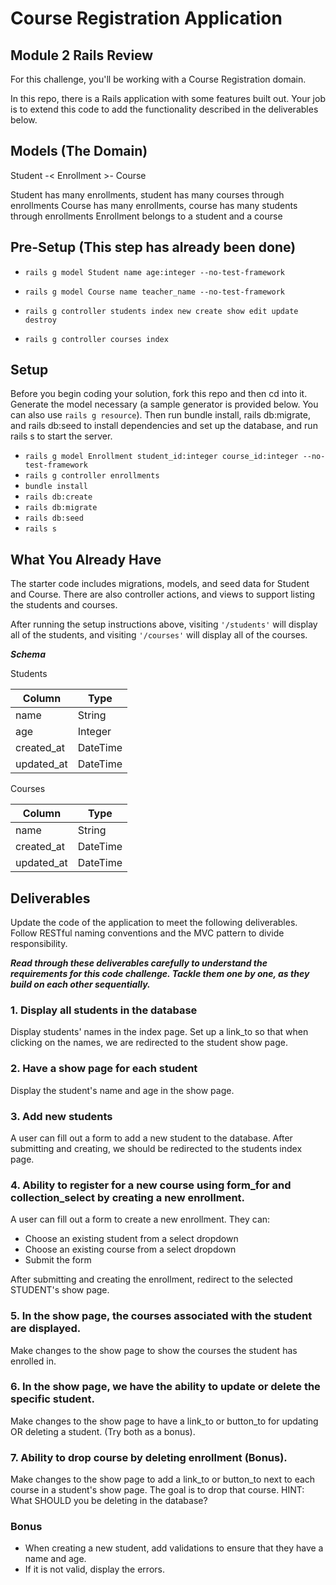 # Course Registration Application

## Module 2 Rails Review 
For this challenge, you'll be working with a Course Registration domain.

In this repo, there is a Rails application with some features built out. Your job is to extend this code to add the functionality described in the deliverables below.

## Models (The Domain)
Student -< Enrollment >- Course 

Student has many enrollments, student has many courses through enrollments
Course has many enrollments, course has many students through enrollments 
Enrollment belongs to a student and a course

## Pre-Setup (This step has already been done)
- `rails g model Student name age:integer --no-test-framework`
- `rails g model Course name teacher_name --no-test-framework`

- `rails g controller students index new create show edit update destroy`
- `rails g controller courses index`

## Setup
Before you begin coding your solution, fork this repo and then cd into it. Generate the model necessary (a sample generator is provided below. You can also use `rails g resource`). Then run bundle install, rails db:migrate, and rails db:seed to install dependencies and set up the database, and run rails s to start the server.

- `rails g model Enrollment student_id:integer course_id:integer --no-test-framework`
- `rails g controller enrollments`
- `bundle install`
- `rails db:create`
- `rails db:migrate`
- `rails db:seed`
- `rails s`

## What You Already Have

The starter code includes migrations, models, and seed data for Student and Course. There are also controller actions, and views to support listing the students and courses.

After running the setup instructions above, visiting `'/students'` will display all of the students, and visiting `'/courses'` will display all of the courses.

***Schema***

Students

| Column | Type |
| ------------- | ------------- |
| name  | String  |
| age  | Integer  |
| created_at  | DateTime  |
| updated_at  | DateTime  |

Courses

| Column | Type |
| ------------- | ------------- |
| name  | String  |
| created_at  | DateTime  |
| updated_at  | DateTime  |

## Deliverables 
Update the code of the application to meet the following deliverables. Follow RESTful naming conventions and the MVC pattern to divide responsibility.

***Read through these deliverables carefully to understand the requirements for this code challenge. Tackle them one by one, as they build on each other sequentially.***

### 1. Display all students in the database
Display students' names in the index page. Set up a link_to so that when clicking on the names, we are redirected to the student show page.

### 2. Have a show page for each student
Display the student's name and age in the show page.

### 3. Add new students
A user can fill out a form to add a new student to the database. After submitting and creating, we should be redirected to the students index page.

### 4. Ability to register for a new course using form_for and collection_select by creating a new enrollment. 
A user can fill out a form to create a new enrollment. They can:

- Choose an existing student from a select dropdown
- Choose an existing course from a select dropdown
- Submit the form

After submitting and creating the enrollment, redirect to the selected STUDENT's show page.

### 5. In the show page, the courses associated with the student are displayed.
Make changes to the show page to show the courses the student has enrolled in. 

### 6. In the show page, we have the ability to update or delete the specific student.
Make changes to the show page to have a link_to or button_to for updating OR deleting a student. (Try both as a bonus).

### 7. Ability to drop course by deleting enrollment (Bonus).
Make changes to the show page to add a link_to or button_to next to each course in a student's show page. The goal is to drop that course. HINT: What SHOULD you be deleting in the database?

### Bonus
- When creating a new student, add validations to ensure that they have a name and age. 
- If it is not valid, display the errors. 
